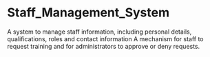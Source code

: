 # Staff_Management_System
A system to manage staff information, including personal details, qualifications, roles and contact information
A mechanism for staff to request training and for administrators to approve or deny requests.
